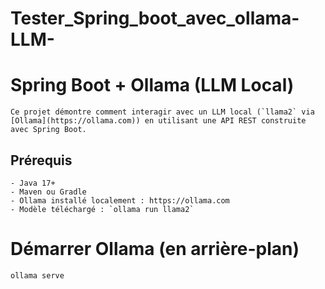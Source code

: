 # Tester_Spring_boot_avec_ollama-LLM-

#  Spring Boot + Ollama (LLM Local)

    Ce projet démontre comment interagir avec un LLM local (`llama2` via [Ollama](https://ollama.com)) en utilisant une API REST construite avec Spring Boot.

##  Prérequis

    - Java 17+
    - Maven ou Gradle
    - Ollama installé localement : https://ollama.com
    - Modèle téléchargé : `ollama run llama2`

# Démarrer Ollama (en arrière-plan)
    ollama serve
